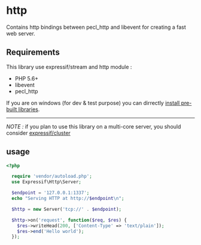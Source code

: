 # http

Contains http bindings between pecl_http and libevent for creating a fast web
server.

## Requirements

This library use expressif/stream and http module :

- PHP 5.6+
- libevent
- pecl_http

If you are on windows (for dev & test purpose) you can dirrectly [install pre-built libraries](https://github.com/expressif/win-dist).

---

*NOTE :* if you plan to use this library on a multi-core server, you should consider
[expressif/cluster](https://github.com/expressif/cluster)

## usage

```php
<?php

  require 'vendor/autoload.php';
  use Expressif\Http\Server;

  $endpoint = '127.0.0.1:1337';
  echo "Serving HTTP at http://$endpoint\n";

  $http = new Server('tcp://' . $endpoint);

  $http->on('request', function($req, $res) {
    $res->writeHead(200, ['Content-Type' => 'text/plain']);
    $res->end('Hello world');
  });

```
